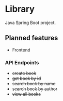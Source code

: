 # Library
Java Spring Boot project.

## Planned features

* Frontend

### API Endpoints
* ~~create book~~
* ~~get book by id~~
* ~~search book by name~~
* ~~search book by author~~
* ~~view all books~~